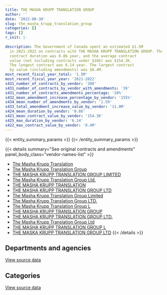 ```yaml
---
title: THE MASHA KRUPP TRANSLATION GROUP
author: ''
date: '2022-08-30'
slug: the_masha_krupp_translation_group
categories: []
tags: []
r_init: |-
  
description: The Government of Canada spent an estimated $1.5M
  in 2021-2022 on contracts with THE MASHA KRUPP TRANSLATION GROUP. The average
  contract duration was 0.86 year, and the average contract
  value (not including contracts under $10k) was $154.3K.
  The longest contract was 6.14 year. The largest contract
  by value (including amendments) was $8.4M.
most_recent_fiscal_year_total: '1.5M'
most_recent_fiscal_year_year: '2021-2022'
s431_number_of_contracts_by_vendor: '200'
s431_number_of_contracts_by_vendor_with_amendments: '39'
s431_number_of_contracts_amendments_percentage: '20%'
s432_mean_amendment_increase_percentage_by_vendor: '155%'
s434_mean_number_of_amendments_by_vendor: '1.59'
s433_total_amendment_increase_value_by_vendor: '11.0M'
s424_mean_duration_by_vendor: '0.86'
s421_mean_contract_value_by_vendor: '154.3K'
s425_max_duration_by_vendor: '6.14'
s422_max_contract_value_by_vendor: '8.4M'
---
```


<script src="/rmarkdown-libs/htmlwidgets/htmlwidgets.js"></script>
<link href="/rmarkdown-libs/datatables-css/datatables-crosstalk.css" rel="stylesheet" />
<script src="/rmarkdown-libs/datatables-binding/datatables.js"></script>
<script src="/rmarkdown-libs/jquery/jquery-3.6.0.min.js"></script>
<link href="/rmarkdown-libs/dt-core-bootstrap/css/dataTables.bootstrap.min.css" rel="stylesheet" />
<link href="/rmarkdown-libs/dt-core-bootstrap/css/dataTables.bootstrap.extra.css" rel="stylesheet" />
<script src="/rmarkdown-libs/dt-core-bootstrap/js/jquery.dataTables.min.js"></script>
<script src="/rmarkdown-libs/dt-core-bootstrap/js/dataTables.bootstrap.min.js"></script>
<link href="/rmarkdown-libs/crosstalk/css/crosstalk.min.css" rel="stylesheet" />
<script src="/rmarkdown-libs/crosstalk/js/crosstalk.min.js"></script>
<script src="/rmarkdown-libs/htmlwidgets/htmlwidgets.js"></script>
<link href="/rmarkdown-libs/datatables-css/datatables-crosstalk.css" rel="stylesheet" />
<script src="/rmarkdown-libs/datatables-binding/datatables.js"></script>
<script src="/rmarkdown-libs/jquery/jquery-3.6.0.min.js"></script>
<link href="/rmarkdown-libs/dt-core-bootstrap/css/dataTables.bootstrap.min.css" rel="stylesheet" />
<link href="/rmarkdown-libs/dt-core-bootstrap/css/dataTables.bootstrap.extra.css" rel="stylesheet" />
<script src="/rmarkdown-libs/dt-core-bootstrap/js/jquery.dataTables.min.js"></script>
<script src="/rmarkdown-libs/dt-core-bootstrap/js/dataTables.bootstrap.min.js"></script>
<link href="/rmarkdown-libs/crosstalk/css/crosstalk.min.css" rel="stylesheet" />
<script src="/rmarkdown-libs/crosstalk/js/crosstalk.min.js"></script>

{{< entity_summary_params >}}
{{< /entity_summary_params >}}

{{< details summary="See original contracts and amendments" panel_body_class="vendor-names-list" >}}
- [The Masha Krupp Translation](https://search.open.canada.ca/en/ct/?sort=contract_value_f%20desc&page=1&search_text=%22The%20Masha%20Krupp%20Translation%22)
- [The Masha Krupp Translation Group](https://search.open.canada.ca/en/ct/?sort=contract_value_f%20desc&page=1&search_text=%22The%20Masha%20Krupp%20Translation%20Group%22)
- [THE MASHA KRUPP TRANSLATION GROUP LIMITED](https://search.open.canada.ca/en/ct/?sort=contract_value_f%20desc&page=1&search_text=%22THE%20MASHA%20KRUPP%20TRANSLATION%20GROUP%20LIMITED%22)
- [The Masha Krupp Translation Group Ltd.](https://search.open.canada.ca/en/ct/?sort=contract_value_f%20desc&page=1&search_text=%22The%20Masha%20Krupp%20Translation%20Group%20Ltd.%22)
- [THE MASHA KRUPP TRANSLATION](https://search.open.canada.ca/en/ct/?sort=contract_value_f%20desc&page=1&search_text=%22THE%20MASHA%20KRUPP%20TRANSLATION%22)
- [THE MASHA KRUPP TRANSLATION GROUP LTD](https://search.open.canada.ca/en/ct/?sort=contract_value_f%20desc&page=1&search_text=%22THE%20MASHA%20KRUPP%20TRANSLATION%20GROUP%20LTD%22)
- [The Masha Krupp Translation Group Limited](https://search.open.canada.ca/en/ct/?sort=contract_value_f%20desc&page=1&search_text=%22The%20Masha%20Krupp%20Translation%20Group%20Limited%22)
- [The Masha Krupp Translation Group LTD.](https://search.open.canada.ca/en/ct/?sort=contract_value_f%20desc&page=1&search_text=%22The%20Masha%20Krupp%20Translation%20Group%20LTD.%22)
- [The Masha Krupp Translation Group L](https://search.open.canada.ca/en/ct/?sort=contract_value_f%20desc&page=1&search_text=%22The%20Masha%20Krupp%20Translation%20Group%20L%22)
- [THE MASHA KRUPP TRANSLATION GROUP](https://search.open.canada.ca/en/ct/?sort=contract_value_f%20desc&page=1&search_text=%22THE%20MASHA%20KRUPP%20TRANSLATION%20GROUP%22)
- [THE MASHA KRUPP TRANSLATION GROUP LTD.](https://search.open.canada.ca/en/ct/?sort=contract_value_f%20desc&page=1&search_text=%22THE%20MASHA%20KRUPP%20TRANSLATION%20GROUP%20LTD.%22)
- [The Masha Krupp Translation Group Ltd](https://search.open.canada.ca/en/ct/?sort=contract_value_f%20desc&page=1&search_text=%22The%20Masha%20Krupp%20Translation%20Group%20Ltd%22)
- [THE MASHA KRUPP TRANSLATION GROUP L](https://search.open.canada.ca/en/ct/?sort=contract_value_f%20desc&page=1&search_text=%22THE%20MASHA%20KRUPP%20TRANSLATION%20GROUP%20L%22)
- [THE MASKA KRUPP TRANSLATION GROUP LTD](https://search.open.canada.ca/en/ct/?sort=contract_value_f%20desc&page=1&search_text=%22THE%20MASKA%20KRUPP%20TRANSLATION%20GROUP%20LTD%22)
{{< /details >}}

## Departments and agencies

<div id="htmlwidget-1" style="width:100%;height:auto;" class="datatables html-widget"></div>
<script type="application/json" data-for="htmlwidget-1">{"x":{"style":"bootstrap","filter":"none","vertical":false,"data":[["<a href=\"/departments/atssc-scdata/\">Administrative Tribunals Support Service of Canada<\/a>","<a href=\"/departments/cbsa-asfc/\">Canada Border Services Agency<\/a>","<a href=\"/departments/cra-arc/\">Canada Revenue Agency<\/a>","<a href=\"/departments/csc-scc/\">Correctional Service of Canada<\/a>","<a href=\"/departments/dnd-mdn/\">National Defence<\/a>","<a href=\"/departments/fin/\">Department of Finance Canada<\/a>","<a href=\"/departments/nrcan-rncan/\">Natural Resources Canada<\/a>","<a href=\"/departments/oag-bvg/\">Office of the Auditor General of Canada<\/a>","<a href=\"/departments/pco-bcp/\">Privy Council Office<\/a>","<a href=\"/departments/ps-sp/\">Public Safety Canada<\/a>","<a href=\"/departments/pwgsc-tpsgc/\">Public Services and Procurement Canada<\/a>","<a href=\"/departments/statcan/\">Statistics Canada<\/a>","<a href=\"/departments/tbs-sct/\">Treasury Board of Canada Secretariat<\/a>","<a href=\"/departments/tc/\">Transport Canada<\/a>","<a href=\"/departments/wd-deo/\">Western Economic Diversification Canada<\/a>"],[634248.12,null,null,846075.56,null,683599.1,10328.2,0,22679.1,498466.38,2540557.07,null,1362079.17,43198.67,7720.59],[307387.98,28805.75,10874.63,947216.73,12712.5,685471.98,null,null,null,345726.1,2889705.42,971800,1365810.9,87126.48,25091.91],[null,236365.46,39692.41,null,null,170431.56,null,null,null,6097.09,1666403.87,null,1362079.17,55151.64,null],[null,144028.77,null,null,null,null,null,null,null,null,null,null,1362079.17,null,null]],"container":"<table class=\"table table-striped table-hover row-border order-column display\">\n  <thead>\n    <tr>\n      <th>Department<\/th>\n      <th>2018-2019<\/th>\n      <th>2019-2020<\/th>\n      <th>2020-2021<\/th>\n      <th>2021-2022<\/th>\n    <\/tr>\n  <\/thead>\n<\/table>","options":{"order":[[4,"desc"]],"pageLength":10,"autoWidth":true,"columnDefs":[{"targets":1,"render":"function(data, type, row, meta) {\n    return type !== 'display' ? data : DTWidget.formatCurrency(data, \"$\", 2, 3, \",\", \".\", true, null);\n  }"},{"targets":2,"render":"function(data, type, row, meta) {\n    return type !== 'display' ? data : DTWidget.formatCurrency(data, \"$\", 2, 3, \",\", \".\", true, null);\n  }"},{"targets":3,"render":"function(data, type, row, meta) {\n    return type !== 'display' ? data : DTWidget.formatCurrency(data, \"$\", 2, 3, \",\", \".\", true, null);\n  }"},{"targets":4,"render":"function(data, type, row, meta) {\n    return type !== 'display' ? data : DTWidget.formatCurrency(data, \"$\", 2, 3, \",\", \".\", true, null);\n  }"},{"width":"16%","targets":[1,2,3,4]},{"className":"dt-right","targets":[1,2,3,4]}],"orderClasses":false}},"evals":["options.columnDefs.0.render","options.columnDefs.1.render","options.columnDefs.2.render","options.columnDefs.3.render"],"jsHooks":[]}</script>
<p class="text-right">
<a href="https://github.com/GoC-Spending/contracts-data/tree/main/data/out/vendors/the_masha_krupp_translation_group/summary_by_fiscal_year_by_department.csv" class="source-data-link btn btn-link">View source data</a>
</p>

## Categories

<div id="htmlwidget-2" style="width:100%;height:auto;" class="datatables html-widget"></div>
<script type="application/json" data-for="htmlwidget-2">{"x":{"style":"bootstrap","filter":"none","vertical":false,"data":[["<a href=\"/categories/professional_services/\">Professional services<\/a>","<a href=\"/categories/industrial_products_and_services/\">Industrial products and services<\/a>","<a href=\"/categories/security_and_protection/\">Security and protection<\/a>"],[6637249.7,11702.28,null],[7648924.63,null,28805.75],[3345055.74,null,191165.46],[1362079.17,null,144028.77]],"container":"<table class=\"table table-striped table-hover row-border order-column display\">\n  <thead>\n    <tr>\n      <th>Category<\/th>\n      <th>2018-2019<\/th>\n      <th>2019-2020<\/th>\n      <th>2020-2021<\/th>\n      <th>2021-2022<\/th>\n    <\/tr>\n  <\/thead>\n<\/table>","options":{"order":[[4,"desc"]],"dom":"t","pageLength":30,"autoWidth":true,"columnDefs":[{"targets":1,"render":"function(data, type, row, meta) {\n    return type !== 'display' ? data : DTWidget.formatCurrency(data, \"$\", 2, 3, \",\", \".\", true, null);\n  }"},{"targets":2,"render":"function(data, type, row, meta) {\n    return type !== 'display' ? data : DTWidget.formatCurrency(data, \"$\", 2, 3, \",\", \".\", true, null);\n  }"},{"targets":3,"render":"function(data, type, row, meta) {\n    return type !== 'display' ? data : DTWidget.formatCurrency(data, \"$\", 2, 3, \",\", \".\", true, null);\n  }"},{"targets":4,"render":"function(data, type, row, meta) {\n    return type !== 'display' ? data : DTWidget.formatCurrency(data, \"$\", 2, 3, \",\", \".\", true, null);\n  }"},{"width":"16%","targets":[1,2,3,4]},{"className":"dt-right","targets":[1,2,3,4]}],"orderClasses":false,"lengthMenu":[10,25,30,50,100]}},"evals":["options.columnDefs.0.render","options.columnDefs.1.render","options.columnDefs.2.render","options.columnDefs.3.render"],"jsHooks":[]}</script>
<p class="text-right">
<a href="https://github.com/GoC-Spending/contracts-data/tree/main/data/out/vendors/the_masha_krupp_translation_group/summary_by_fiscal_year_by_category.csv" class="source-data-link btn btn-link">View source data</a>
</p>
